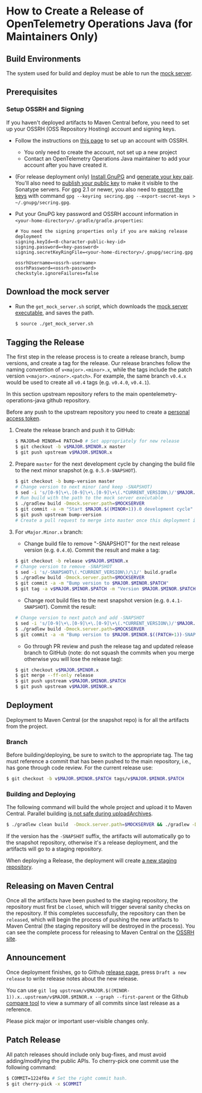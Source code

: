 # How to Create a Release of OpenTelemetry Operations Java (for Maintainers Only)

## Build Environments  

The system used for build and deploy must
be able to run the [mock
server](https://github.com/googleinterns/cloud-operations-api-mock).

## Prerequisites

### Setup OSSRH and Signing

If you haven't deployed artifacts to Maven Central before, you need to set up
your OSSRH (OSS Repository Hosting) account and signing keys.

- Follow the instructions on [this
  page](http://central.sonatype.org/pages/ossrh-guide.html) to set up an account
  with OSSRH.
  - You only need to create the account, not set up a new project
  - Contact an OpenTelemetry Operations Java maintainer to add your account
        after you have created it.
- (For release deployment only) [Install
    GnuPG](http://central.sonatype.org/pages/working-with-pgp-signatures.html#installing-gnupg)
    and [generate your key
    pair](http://central.sonatype.org/pages/working-with-pgp-signatures.html#generating-a-key-pair).
    You'll also need to [publish your public
    key](http://central.sonatype.org/pages/working-with-pgp-signatures.html#distributing-your-public-key)
    to make it visible to the Sonatype servers. For gpg 2.1 or newer, you also need to [export the keys](https://docs.gradle.org/current/userguide/signing_plugin.html#sec:signatory_credentials) with command `gpg --keyring secring.gpg --export-secret-keys > ~/.gnupg/secring.gpg`.
- Put your GnuPG key password and OSSRH account information in
  `<your-home-directory>/.gradle/gradle.properties`:

    ```text
    # You need the signing properties only if you are making release deployment
    signing.keyId=<8-character-public-key-id>
    signing.password=<key-password>
    signing.secretKeyRingFile=<your-home-directory>/.gnupg/secring.gpg

    ossrhUsername=<ossrh-username>
    ossrhPassword=<ossrh-password>
    checkstyle.ignoreFailures=false
    ```

## Download the mock server

- Run the `get_mock_server.sh` script, which downloads the [mock server
  executable](https://github.com/googleinterns/cloud-operations-api-mock/releases),
  and saves the path.

    ```bash
    $ source ./get_mock_server.sh
    ```

## Tagging the Release

The first step in the release process is to create a release branch, bump
versions, and create a tag for the release. Our release branches follow the
naming convention of `v<major>.<minor>.x`, while the tags include the patch
version `v<major>.<minor>.<patch>`. For example, the same branch `v0.4.x` would
be used to create all `v0.4` tags (e.g. `v0.4.0`, `v0.4.1`).

In this section upstream repository refers to the main
opentelemetry-operations-java github repository.

Before any push to the upstream repository you need to create a [personal access
token](https://help.github.com/articles/creating-a-personal-access-token-for-the-command-line/).

1. Create the release branch and push it to GitHub:

    ```bash
    $ MAJOR=0 MINOR=4 PATCH=0 # Set appropriately for new release
    $ git checkout -b v$MAJOR.$MINOR.x master
    $ git push upstream v$MAJOR.$MINOR.x
    ```

2. Prepare `master` for the next development cycle by changing the build file to
        the next minor snapshot (e.g. `0.5.0-SNAPSHOT`).

    ```bash
    $ git checkout -b bump-version master
    # Change version to next minor (and keep -SNAPSHOT)
    $ sed -i 's/[0-9]\+\.[0-9]\+\.[0-9]\+\(.*CURRENT_VERSION\)/'$MAJOR.$((MINOR+1)).0'\1/' build.gradle
    # Run build with the path to the mock server executable
    $ ./gradlew build -Dmock.server.path=$MOCKSERVER
    $ git commit -a -m "Start $MAJOR.$((MINOR+1)).0 development cycle"
    $ git push upstream bump-version
    # Create a pull request to merge into master once this deployment is complete
    ```

3. For `vMajor.Minor.x` branch:

    - Change build file to remove "-SNAPSHOT" for the next release version (e.g.
        `0.4.0`). Commit the result and make a tag:

    ```bash
    $ git checkout -b release v$MAJOR.$MINOR.x
    # Change version to remove -SNAPSHOT
    $ sed -i 's/-SNAPSHOT\(.*CURRENT_VERSION\)/\1/' build.gradle
    $ ./gradlew build -Dmock.server.path=$MOCKSERVER
    $ git commit -a -m "Bump version to $MAJOR.$MINOR.$PATCH"
    $ git tag -a v$MAJOR.$MINOR.$PATCH -m "Version $MAJOR.$MINOR.$PATCH"
    ```

    - Change root build files to the next snapshot version (e.g.
        `0.4.1-SNAPSHOT`). Commit the result:

    ```bash
    # Change version to next patch and add -SNAPSHOT
    $ sed -i 's/[0-9]\+\.[0-9]\+\.[0-9]\+\(.*CURRENT_VERSION\)/'$MAJOR.$MINOR.$((PATCH+1))-SNAPSHOT'\1/' build.gradle
    $ ./gradlew build -Dmock.server.path=$MOCKSERVER
    $ git commit -a -m "Bump version to $MAJOR.$MINOR.$((PATCH+1))-SNAPSHOT"
    ```

    - Go through PR review and push the release tag and updated release branch
        to GitHub (note: do not squash the commits when you merge otherwise you
        will lose the release tag):

    ```bash
    $ git checkout v$MAJOR.$MINOR.x
    $ git merge --ff-only release
    $ git push upstream v$MAJOR.$MINOR.$PATCH
    $ git push upstream v$MAJOR.$MINOR.x
    ```

## Deployment

Deployment to Maven Central (or the snapshot repo) is for all the artifacts from
the project.

### Branch

Before building/deploying, be sure to switch to the appropriate tag. The tag
must reference a commit that has been pushed to the main repository, i.e., has
gone through code review. For the current release use:

```bash
$ git checkout -b v$MAJOR.$MINOR.$PATCH tags/v$MAJOR.$MINOR.$PATCH
```

### Building and Deploying

The following command will build the whole project and upload it to Maven
Central. Parallel building [is not safe during
uploadArchives](https://issues.gradle.org/browse/GRADLE-3420).

```bash
$ ./gradlew clean build  -Dmock.server.path=$MOCKSERVER && ./gradlew -Dorg.gradle.parallel=false uploadArchives
```

If the version has the `-SNAPSHOT` suffix, the artifacts will automatically go
to the snapshot repository, otherwise it's a release deployment, and the
artifacts will go to a staging repository.

When deploying a Release, the deployment will create [a new staging
repository](https://oss.sonatype.org/#stagingRepositories).

## Releasing on Maven Central

Once all the artifacts have been pushed to the staging repository, the
repository must first be `closed`, which will trigger several sanity checks on
the repository. If this completes successfully, the repository can then be
`released`, which will begin the process of pushing the new artifacts to Maven
Central (the staging repository will be destroyed in the process). You can see
the complete process for releasing to Maven Central on the [OSSRH
site](http://central.sonatype.org/pages/releasing-the-deployment.html).

## Announcement

Once deployment finishes, go to Github [release
page](https://github.com/GoogleCloudPlatform/opentelemetry-operations-java/releases),
press `Draft a new release` to write release notes about the new release.

You can use `git log upstream/v$MAJOR.$((MINOR-1)).x..upstream/v$MAJOR.$MINOR.x
--graph --first-parent` or the Github [compare
tool](https://github.com/GoogleCloudPlatform/opentelemetry-operations-java/compare/)
to view a summary of all commits since last release as a reference.

Please pick major or important user-visible changes only.

## Patch Release

All patch releases should include only bug-fixes, and must avoid
adding/modifying the public APIs. To cherry-pick one commit use the following
command:

```bash
$ COMMIT=1224f0a # Set the right commit hash.
$ git cherry-pick -x $COMMIT
```
